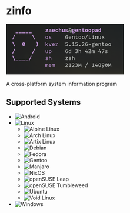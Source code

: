# zinfo

![](assets/zinfo_ss.png)

A cross-platform system information program

## Supported Systems

- ![Android](https://img.shields.io/badge/OS-Android-3ddc84?logo=Android)
- ![Linux](https://img.shields.io/badge/OS-Linux-yellow?logo=Linux)
    - ![Alpine Linux](https://img.shields.io/badge/OS-Alpine%20Linux-0d597f?logo=Alpine+Linux)
    - ![Arch Linux](https://img.shields.io/badge/OS-Arch%20Linux-blue?logo=Arch+Linux)
    - ![Artix Linux](https://img.shields.io/badge/OS-Artix%20Linux-blue?logo=Artix+Linux)
    - ![Debian](https://img.shields.io/badge/OS-Debian-darkred?logo=Debian)
    - ![Fedora](https://img.shields.io/badge/OS-Fedora-51a2da?logo=Fedora)
    - ![Gentoo](https://img.shields.io/badge/OS-Gentoo-54487A?logo=Gentoo)
    - ![Manjaro](https://img.shields.io/badge/OS-Manjaro-35bf5c?logo=Manjaro)
    - ![NixOS](https://img.shields.io/badge/OS-NixOS-6e9bcb?logo=NixOS)
    - ![openSUSE Leap](https://img.shields.io/badge/OS-Leap-74bb20?logo=openSUSE)
    - ![openSUSE Tumbleweed](https://img.shields.io/badge/OS-Tumbleweed-74bb20?logo=openSUSE)
    - ![Ubuntu](https://img.shields.io/badge/OS-Ubuntu-orange?logo=Ubuntu)
    - ![Void Linux](https://img.shields.io/badge/OS-Void%20Linux-478061?logo=Linux)
- ![Windows](https://img.shields.io/badge/OS-Windows-blue?logo=Windows)
